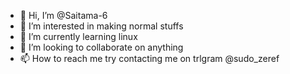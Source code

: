 - 👋 Hi, I’m @Saitama-6
- 👀 I’m interested in making normal stuffs
- 🌱 I’m currently learning linux
- 💞️ I’m looking to collaborate on anything
- 📫 How to reach me try contacting me on trlgram @sudo_zeref

<!---
Saitama-6/Saitama-6 is a ✨ special ✨ repository because its `README.md` (this file) appears on your GitHub profile.
You can click the Preview link to take a look at your changes.
--->

